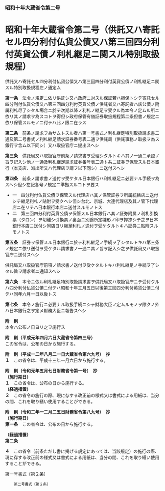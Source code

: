 ### 昭和十年大蔵省令第二号  
# 昭和十年大蔵省令第二号（供託又ハ寄託セル四分利付仏貨公債又ハ第三回四分利付英貨公債ノ利札継足ニ関スル特別取扱規程）  
供託又ハ寄託セル四分利付仏貨公債又ハ第三回四分利付英貨公債ノ利札継足ニ関スル特別取扱規程左ノ通定ム  
  
  
**第一条**　法令ノ規定ニ依リ供託シ又ハ政府ニ対スル保証若ハ担保トシテ寄託セル四分利付仏貨公債又ハ第三回四分利付英貨公債ノ供託者又ハ寄託者ハ該公債ノ附属利札尽了シタル場合ニ於テ次期以降ノ利札ノ継足ヲ受クル為本令ノ定ムル所ニ依リ其ノ請求ヲ為スコトヲ得但シ政府保管有価証券取扱規程第二条但書ノ規定ニ依リ保管スルモノニ付テハ此ノ限ニ在ラス  
  
**第二条**　前条ノ請求ヲ為サムトスル者ハ第一号書式ノ利札継足特別取扱請求書二通及第二号書式ノ利札継足請求証券番号表二通ヲ供託局（供託事務ノ取扱ヲ為ス銀行ヲ含ム以下同シ）又ハ取扱官庁ニ提出スヘシ  
  
**第三条**　供託局又ハ取扱官庁前条ノ請求書ヲ受理シタルトキハ其ノ一通ニ承認ノ旨ヲ記入シ他ノ一通及利札継足請求証券番号表二通ト共ニ証券ヲ保管スル日本銀行（本支店、派出所又ハ代理店ヲ謂フ以下同シ）ニ送付スヘシ  
  
**第四条**　前条ノ請求書ノ送付ヲ受ケタル日本銀行ハ利札継足ニ必要ナル手続ヲ為スヘシ但シ左記各号ノ規定ニ準拠スルコトヲ要ス  
* **一**　四分利付仏貨公債ヲ保管スル代理店ハ其ノ保管証券ヲ所属統轄店ニ送付シテ継足利札ノ貼附ヲ受クヘシ但シ台北、京城、大連代理店及其ノ管下代理店ニ在リテハ日本銀行本店ニ送付スルモノトス  
* **二**　第三回四分利付英貨公債ヲ保管スル日本銀行ハ其ノ証券附属ノ利札引換票（タロン）ヲ切離シ引換票ノ裏面ニ別途所定雛形ノ印ヲ押捺シテ之ヲ日本銀行本店ニ送付シ同店ヨリ継足利札ノ送付ヲ受ケタルトキハ証券ニ貼附スルモノトス  
  
**第五条**　証券ヲ保管スル日本銀行ニ於テ利札継足ノ手続ヲ了シタルトキハ第三条ノ規定ニ依リ送付ヲ受ケタル請求書ノ一通ニ其ノ旨ヲ記入シ之ヲ供託局又ハ取扱官庁ニ送付スヘシ  
  
供託局又ハ取扱官庁前項ノ請求書ノ送付ヲ受ケタルトキハ利札継足ノ手続ヲ了シタル旨ヲ請求者ニ通知スヘシ  
  
**第六条**　本令ニ依ル利札継足特別取扱請求書ヲ供託局又ハ取扱官庁ニテ受付クルハ四分利付仏貨公債ニ付テハ昭和十年三月五日以後第三回四分利付英貨公債ニ付テハ同年六月一日以後トス  
  
**第七条**　本令ノ施行ニ必要ナル取扱手続ニシテ財務大臣ノ定ムルモノヲ除クノ外ハ日本銀行之ヲ定メ財務大臣ニ報告スヘシ  
  
**附　則**  
本令ハ公布ノ日ヨリ之ヲ施行ス  
  
**附　則（平成元年四月六日大蔵省令第四三号）**  
この省令は、公布の日から施行する。  
  
**附　則（平成一二年八月二一日大蔵省令第六九号）　抄**  
**１**　この省令は、平成十三年一月六日から施行する。  
  
**附　則（令和元年五月七日財務省令第一号）　抄**  
**（施行期日）**  
**１**　この省令は、公布の日から施行する。  
**（経過措置）**  
**２**　この省令の施行の際、現に存する改正前の様式又は書式による用紙は、当分の間、これを取り繕い使用することができる。  
  
**附　則（令和二年一二月二五日財務省令第八九号）　抄**  
**（施行期日）**  
**第一条**　この省令は、公布の日から施行する。  
  
**（経過措置）**  
**第二条**　  
  
**４**　この省令（前条ただし書に掲げる規定にあっては、当該規定）の施行の際、現に存する改正前の様式又は書式による用紙は、当分の間、これを取り繕い使用することができる。  
  
第一号書式〔第２条〕
          
        第二号書式〔第２条〕
          
        